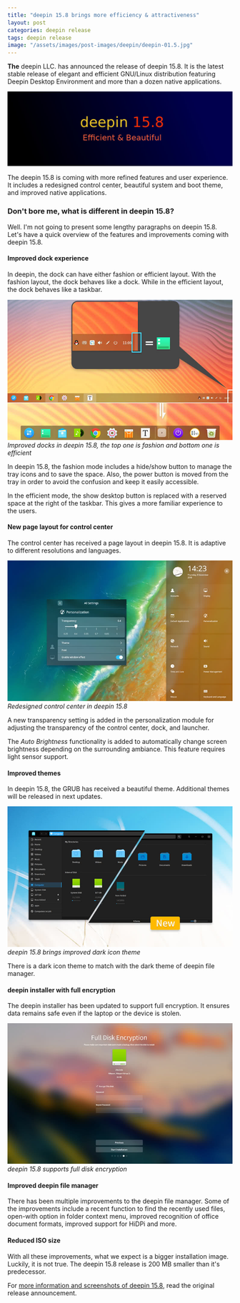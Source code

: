 ```yaml
---
title: "deepin 15.8 brings more efficiency & attractiveness"
layout: post
categories: deepin release
tags: deepin release
image: "/assets/images/post-images/deepin/deepin-01.5.jpg"
---
```


**The** deepin LLC. has announced the release of deepin 15.8. It is the latest stable release of elegant and efficient GNU/Linux distribution featuring Deepin Desktop Environment and more than a dozen native applications.

![deepin 15.8 banner](/assets/images/post-images/deepin/deepin-15.8-banner.jpg)

The deepin 15.8 is coming with more refined features and user experience. It includes a redesigned control center, beautiful system and boot theme, and improved native applications.

### Don't bore me, what is different in deepin 15.8?
Well. I'm not going to present some lengthy paragraphs on deepin 15.8. Let's have a quick overview of the features and improvements coming with deepin 15.8.
#### Improved dock experience
In deepin, the dock can have either fashion or efficient layout. With the fashion layout, the dock behaves like a dock. While in the efficient layout, the dock behaves like a taskbar.

![deepin 15.8 dock improvement](/assets/images/post-images/deepin/deepin-01.5.jpg)
*Improved docks in deepin 15.8, the top one is fashion and bottom one is efficient*

In deepin 15.8, the fashion mode includes a hide/show button to manage the tray icons and to save the space. Also, the power button is moved from the tray in order to avoid the confusion and keep it easily accessible.

In the efficient mode, the show desktop button is replaced with a reserved space at the right of the taskbar. This gives a more familiar experience to the users.
#### New page layout for control center
The control center has received a page layout in deepin 15.8. It is adaptive to different resolutions and languages.

![Redesigned control Center in deepin 15.8](/assets/images/post-images/deepin/deepin-03.jpg)
*Redesigned control center in deepin 15.8*

A new transparency setting is added in the personalization module for adjusting the transparency of the control center, dock, and launcher.

The *Auto Brightness* functionality is added to automatically change screen brightness depending on the surrounding ambiance. This feature requires light sensor support.
#### Improved themes
In deepin 15.8, the GRUB has received a beautiful theme. Additional themes will be released in next updates.

![Improved file manager theme in deepin 15.8](/assets/images/post-images/deepin/deepin-04.jpg)
*deepin 15.8 brings improved dark icon theme*

There is a dark icon theme to match with the dark theme of deepin file manager. 
#### deepin installer with full encryption
The deepin installer has been updated to support full encryption. It ensures data remains safe even if the laptop or the device is stolen.

![deepin 15.8 installer supports full disk encryption](/assets/images/post-images/deepin/deepin-05.jpg)
*deepin 15.8 supports full disk encryption*

#### Improved deepin file manager
There has been multiple improvements to the deepin file manager. Some of the improvements include a recent function to find the recently used files, open-with option in folder context menu, improved recognition of office document formats, improved support for HiDPi and more.
#### Reduced ISO size
With all these improvements, what we expect is a bigger installation image. Luckily, it is not true. The deepin 15.8 release is 200 MB smaller than it's predecessor.

For [more information and screenshots of deepin 15.8](https://www.deepin.org/en/2018/11/15/deepin15-8/), read the original release announcement.

